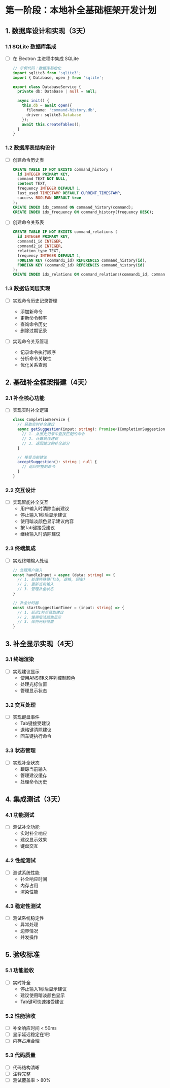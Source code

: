 # 第一阶段：本地补全基础框架开发计划

## 1. 数据库设计和实现（3天）

### 1.1 SQLite 数据库集成
- [ ] 在 Electron 主进程中集成 SQLite
  ```typescript
  // 示例代码：数据库初始化
  import sqlite3 from 'sqlite3';
  import { Database, open } from 'sqlite';

  export class DatabaseService {
    private db: Database | null = null;

    async init() {
      this.db = await open({
        filename: 'command-history.db',
        driver: sqlite3.Database
      });
      await this.createTables();
    }
  }
  ```

### 1.2 数据库表结构设计
- [ ] 创建命令历史表
  ```sql
  CREATE TABLE IF NOT EXISTS command_history (
    id INTEGER PRIMARY KEY,
    command TEXT NOT NULL,
    context TEXT,
    frequency INTEGER DEFAULT 1,
    last_used TIMESTAMP DEFAULT CURRENT_TIMESTAMP,
    success BOOLEAN DEFAULT true
  );
  CREATE INDEX idx_command ON command_history(command);
  CREATE INDEX idx_frequency ON command_history(frequency DESC);
  ```

- [ ] 创建命令关系表
  ```sql
  CREATE TABLE IF NOT EXISTS command_relations (
    id INTEGER PRIMARY KEY,
    command1_id INTEGER,
    command2_id INTEGER,
    relation_type TEXT,
    frequency INTEGER DEFAULT 1,
    FOREIGN KEY (command1_id) REFERENCES command_history(id),
    FOREIGN KEY (command2_id) REFERENCES command_history(id)
  );
  CREATE INDEX idx_relations ON command_relations(command1_id, command2_id);
  ```

### 1.3 数据访问层实现
- [ ] 实现命令历史记录管理
  - 添加新命令
  - 更新命令频率
  - 查询命令历史
  - 删除过期记录

- [ ] 实现命令关系管理
  - 记录命令执行顺序
  - 分析命令关联性
  - 优化关系查询

## 2. 基础补全框架搭建（4天）

### 2.1 补全核心功能
- [ ] 实现实时补全逻辑
  ```typescript
  class CompletionService {
    // 获取实时补全建议
    async getSuggestion(input: string): Promise<ICompletionSuggestion | null> {
      // 1. 从历史记录中查找匹配的命令
      // 2. 计算最佳建议
      // 3. 返回建议的补全部分
    }

    // 接受当前建议
    acceptSuggestion(): string | null {
      // 返回完整的命令
    }
  }
  ```

### 2.2 交互设计
- [ ] 实现智能补全交互
  - 用户输入时清除当前建议
  - 停止输入1秒后显示建议
  - 使用暗淡颜色显示建议内容
  - 按Tab键接受建议
  - 继续输入时清除建议

### 2.3 终端集成
- [ ] 实现终端输入处理
  ```typescript
  // 处理用户输入
  const handleInput = async (data: string) => {
    // 1. 处理特殊键(Tab, 退格, 回车)
    // 2. 更新当前输入
    // 3. 管理补全状态
  }

  // 补全计时器
  const startSuggestionTimer = (input: string) => {
    // 1. 延迟1秒后获取建议
    // 2. 使用暗淡颜色显示
    // 3. 保持光标位置
  }
  ```

## 3. 补全显示实现（4天）

### 3.1 终端渲染
- [ ] 实现建议显示
  - 使用ANSI转义序列控制颜色
  - 处理光标位置
  - 管理显示状态

### 3.2 交互处理
- [ ] 实现键盘事件
  - Tab键接受建议
  - 退格键清除建议
  - 回车键执行命令

### 3.3 状态管理
- [ ] 实现补全状态
  - 跟踪当前输入
  - 管理建议缓存
  - 处理命令历史

## 4. 集成测试（3天）

### 4.1 功能测试
- [ ] 测试补全功能
  - 实时补全响应
  - 建议显示效果
  - 键盘交互

### 4.2 性能测试
- [ ] 测试系统性能
  - 补全响应时间
  - 内存占用
  - 渲染性能

### 4.3 稳定性测试
- [ ] 测试系统稳定性
  - 异常处理
  - 边界情况
  - 并发操作

## 5. 验收标准

### 5.1 功能验收
- [ ] 实时补全
  - 停止输入1秒后显示建议
  - 建议使用暗淡颜色显示
  - Tab键可快速接受建议

### 5.2 性能验收
- [ ] 补全响应时间 < 50ms
- [ ] 显示延迟稳定在1秒
- [ ] 内存占用合理

### 5.3 代码质量
- [ ] 代码结构清晰
- [ ] 注释完整
- [ ] 测试覆盖率 > 80% 